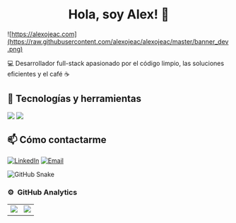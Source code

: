 <div align="center">
  <h1 align="center"> Hola, soy Alex! 👋</h1>
</div>

![https://alexojeac.com](https://raw.githubusercontent.com/alexojeac/alexojeac/master/banner_dev.png)

💻 Desarrollador full-stack apasionado por el código limpio, las soluciones eficientes y el café ☕

## 🧰 Tecnologías y herramientas
<img src="https://skillicons.dev/icons?i=java,spring,html,css,kotlin,mysql,git,github,linux" /> <img src="[https://upload.wikimedia.org/wikipedia/commons/thumb/5/55/JUnit_5_Banner.svg/320px-JUnit_5_Banner.svg.png](https://junit.org/junit5/assets/img/junit5-logo.png)" width="80"/>


## 📫 Cómo contactarme
[![LinkedIn](https://img.shields.io/badge/LinkedIn-blue?style=flat&logo=linkedin&logoColor=white)](https://www.linkedin.com/in/alexojea/)
[![Email](https://img.shields.io/badge/Email-D14836?style=flat&logo=gmail&logoColor=white)](mailto:alexojeaaoc2@gmail.com.com)

![GitHub Snake](https://github.com/alexojeac/alexojeac/blob/output/github-contribution-grid-snake.svg)

### ⚙️ &nbsp;GitHub Analytics
<table>
  <tr>
    <td>
      <a href="https://github.com/alexojeac">
        <img height="180em" src="https://github-readme-stats-eight-theta.vercel.app/api?username=alexojeac&show_icons=true&theme=algolia&include_all_commits=true&count_private=true"/>
      </a>
    </td>
    <td>
      <a href="https://github.com/alexojeac">
        <img height="180em" src="https://github-readme-stats-eight-theta.vercel.app/api/top-langs/?username=alexojeac&layout=compact&langs_count=8&theme=algolia"/>
      </a>
    </td>
  </tr>
</table>
